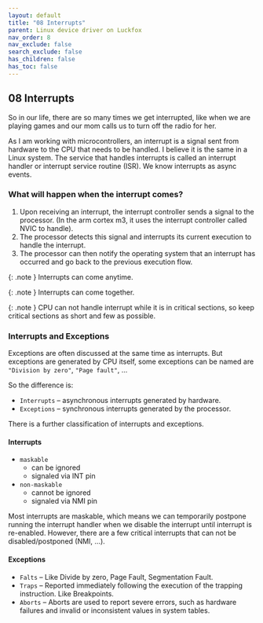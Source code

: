 ```yaml
---
layout: default
title: "08 Interrupts"
parent: Linux device driver on Luckfox
nav_order: 8
nav_exclude: false
search_exclude: false
has_children: false
has_toc: false
---
```

## 08 Interrupts
So in our life, there are so many times we get interrupted, like when we are playing games and our mom calls us to turn off the radio for her.

As I am working with microcontrollers, an interrupt is a signal sent from hardware to the CPU that needs to be handled. I believe it is the same in a Linux system. The service that handles interrupts is called an interrupt handler or interrupt service routine (ISR). We know interrupts as async events.

### What will happen when the interrupt comes?
1. Upon receiving an interrupt, the interrupt controller sends a signal to the processor. (In the arm cortex m3, it uses the interrupt controller called NVIC to handle).
2. The processor detects this signal and interrupts its current execution to handle the interrupt.
3. The processor can then notify the operating system that an interrupt has occurred and go back to the previous execution flow.

{: .note }
Interrupts can come anytime.

{: .note }
Interrupts can come together.

{: .note }
CPU can not handle interrupt while it is in critical sections, so keep critical sections as short and few as possible.

### Interrupts and Exceptions
Exceptions are often discussed at the same time as interrupts. But exceptions are generated by CPU itself, some exceptions can be named are  ``"Division by zero"``, ``"Page fault"``, ...

So the difference is:
+ ``Interrupts`` – asynchronous interrupts generated by hardware.
+ ``Exceptions`` – synchronous interrupts generated by the processor.

There is a further classification of interrupts and exceptions.
#### **Interrupts**
+ ``maskable``
    + can be ignored
    + signaled via INT pin
+ ``non-maskable``
    + cannot be ignored
    + signaled via NMI pin

Most interrupts are maskable, which means we can temporarily postpone running the interrupt handler when we disable the interrupt until interrupt is re-enabled. However, there are a few critical interrupts that can not be disabled/postponed (NMI, ...).

#### **Exceptions**

+ ``Falts`` – Like Divide by zero, Page Fault, Segmentation Fault.
+ ``Traps`` – Reported immediately following the execution of the trapping instruction. Like Breakpoints.
+ ``Aborts`` – Aborts are used to report severe errors, such as hardware failures and invalid or inconsistent values in system tables.